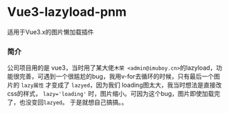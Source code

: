 # Vue3-lazyload-pnm
适用于Vue3.x的图片懒加载插件

### 简介
公司项目用的是 vue3，当时用了某大佬`木荣 <admin@imuboy.cn>`的lazyload，功能很完善，可遇到一个很尴尬的bug，我用v-for去循环的时候，只有最后一个图片的 `lazy属性` 才变成了 `lazyed`，因为我们 loading图太大，我当时想法是直接改 css的样式， `lazy='loading'` 时，图片缩小。可因为这个bug，图片即使加载完了，也没变回`lazyed`。
于是就想自己搞搞。。

